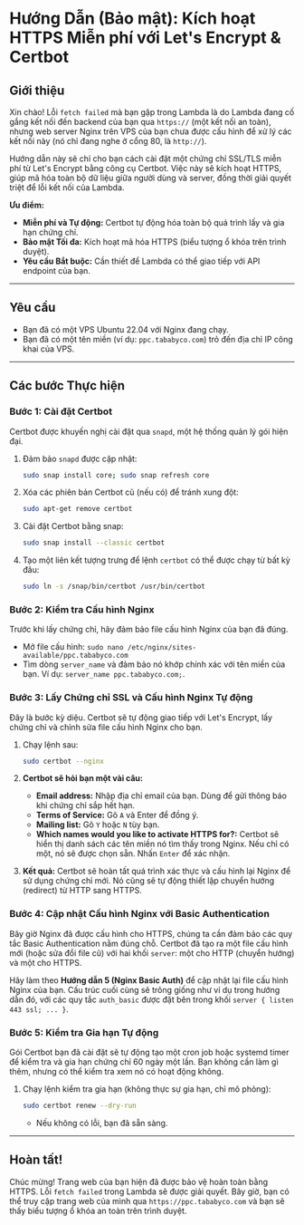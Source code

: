 # Hướng Dẫn (Bảo mật): Kích hoạt HTTPS Miễn phí với Let's Encrypt & Certbot

## Giới thiệu

Xin chào! Lỗi `fetch failed` mà bạn gặp trong Lambda là do Lambda đang cố gắng kết nối đến backend của bạn qua `https://` (một kết nối an toàn), nhưng web server Nginx trên VPS của bạn chưa được cấu hình để xử lý các kết nối này (nó chỉ đang nghe ở cổng 80, là `http://`).

Hướng dẫn này sẽ chỉ cho bạn cách cài đặt một chứng chỉ SSL/TLS miễn phí từ Let's Encrypt bằng công cụ Certbot. Việc này sẽ kích hoạt HTTPS, giúp mã hóa toàn bộ dữ liệu giữa người dùng và server, đồng thời giải quyết triệt để lỗi kết nối của Lambda.

**Ưu điểm:**
-   **Miễn phí và Tự động:** Certbot tự động hóa toàn bộ quá trình lấy và gia hạn chứng chỉ.
-   **Bảo mật Tối đa:** Kích hoạt mã hóa HTTPS (biểu tượng ổ khóa trên trình duyệt).
-   **Yêu cầu Bắt buộc:** Cần thiết để Lambda có thể giao tiếp với API endpoint của bạn.

---

## Yêu cầu

-   Bạn đã có một VPS Ubuntu 22.04 với Nginx đang chạy.
-   Bạn đã có một tên miền (ví dụ: `ppc.tababyco.com`) trỏ đến địa chỉ IP công khai của VPS.

---

## Các bước Thực hiện

### Bước 1: Cài đặt Certbot

Certbot được khuyến nghị cài đặt qua `snapd`, một hệ thống quản lý gói hiện đại.

1.  Đảm bảo `snapd` được cập nhật:
    ```bash
    sudo snap install core; sudo snap refresh core
    ```
2.  Xóa các phiên bản Certbot cũ (nếu có) để tránh xung đột:
    ```bash
    sudo apt-get remove certbot
    ```
3.  Cài đặt Certbot bằng snap:
    ```bash
    sudo snap install --classic certbot
    ```
4.  Tạo một liên kết tượng trưng để lệnh `certbot` có thể được chạy từ bất kỳ đâu:
    ```bash
    sudo ln -s /snap/bin/certbot /usr/bin/certbot
    ```

### Bước 2: Kiểm tra Cấu hình Nginx

Trước khi lấy chứng chỉ, hãy đảm bảo file cấu hình Nginx của bạn đã đúng.
- Mở file cấu hình: `sudo nano /etc/nginx/sites-available/ppc.tababyco.com`
- Tìm dòng `server_name` và đảm bảo nó khớp chính xác với tên miền của bạn. Ví dụ: `server_name ppc.tababyco.com;`.

### Bước 3: Lấy Chứng chỉ SSL và Cấu hình Nginx Tự động

Đây là bước kỳ diệu. Certbot sẽ tự động giao tiếp với Let's Encrypt, lấy chứng chỉ và chỉnh sửa file cấu hình Nginx cho bạn.

1.  Chạy lệnh sau:
    ```bash
    sudo certbot --nginx
    ```
2.  **Certbot sẽ hỏi bạn một vài câu:**
    -   **Email address:** Nhập địa chỉ email của bạn. Dùng để gửi thông báo khi chứng chỉ sắp hết hạn.
    -   **Terms of Service:** Gõ `A` và Enter để đồng ý.
    -   **Mailing list:** Gõ `Y` hoặc `N` tùy bạn.
    -   **Which names would you like to activate HTTPS for?:** Certbot sẽ hiển thị danh sách các tên miền nó tìm thấy trong Nginx. Nếu chỉ có một, nó sẽ được chọn sẵn. Nhấn `Enter` để xác nhận.

3.  **Kết quả:** Certbot sẽ hoàn tất quá trình xác thực và cấu hình lại Nginx để sử dụng chứng chỉ mới. Nó cũng sẽ tự động thiết lập chuyển hướng (redirect) từ HTTP sang HTTPS.

### Bước 4: Cập nhật Cấu hình Nginx với Basic Authentication

Bây giờ Nginx đã được cấu hình cho HTTPS, chúng ta cần đảm bảo các quy tắc Basic Authentication nằm đúng chỗ. Certbot đã tạo ra một file cấu hình mới (hoặc sửa đổi file cũ) với hai khối `server`: một cho HTTP (chuyển hướng) và một cho HTTPS.

Hãy làm theo **Hướng dẫn 5 (Nginx Basic Auth)** để cập nhật lại file cấu hình Nginx của bạn. Cấu trúc cuối cùng sẽ trông giống như ví dụ trong hướng dẫn đó, với các quy tắc `auth_basic` được đặt bên trong khối `server { listen 443 ssl; ... }`.

### Bước 5: Kiểm tra Gia hạn Tự động

Gói Certbot bạn đã cài đặt sẽ tự động tạo một cron job hoặc systemd timer để kiểm tra và gia hạn chứng chỉ 60 ngày một lần. Bạn không cần làm gì thêm, nhưng có thể kiểm tra xem nó có hoạt động không.

1.  Chạy lệnh kiểm tra gia hạn (không thực sự gia hạn, chỉ mô phỏng):
    ```bash
    sudo certbot renew --dry-run
    ```
    -   Nếu không có lỗi, bạn đã sẵn sàng.

---

## Hoàn tất!

Chúc mừng! Trang web của bạn hiện đã được bảo vệ hoàn toàn bằng HTTPS. Lỗi `fetch failed` trong Lambda sẽ được giải quyết. Bây giờ, bạn có thể truy cập trang web của mình qua `https://ppc.tababyco.com` và bạn sẽ thấy biểu tượng ổ khóa an toàn trên trình duyệt.